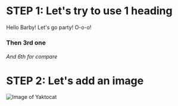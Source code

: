 # STEP 1: Let's try to use 1 heading #
Hello Barby! Let's go party! O-o-o!
### Then 3rd one ###
###### And 6th for compare ######

# STEP 2: Let's add an image #

![Image of Yaktocat](https://octodex.github.com/images/yaktocat.png)
